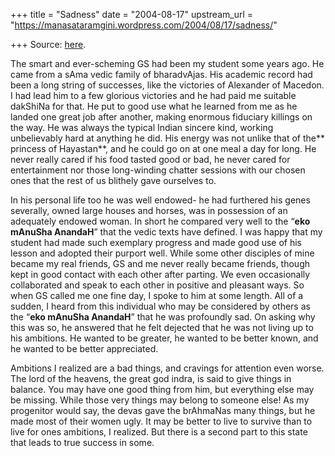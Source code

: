 +++
title = "Sadness"
date = "2004-08-17"
upstream_url = "https://manasataramgini.wordpress.com/2004/08/17/sadness/"

+++
Source: [here](https://manasataramgini.wordpress.com/2004/08/17/sadness/).

The smart and ever-scheming GS had been my student some years ago. He came from a sAma vedic family of bharadvAjas. His academic record had been a long string of successes, like the victories of Alexander of Macedon. I had lead him to a few glorious victories and he had paid me suitable dakShiNa for that. He put to good use what he learned from me as he landed one great job after another, making enormous fiduciary killings on the way. He was always the typical Indian sincere kind, working unbelievably hard at anything he did. His energy was not unlike that of the** princess of Hayastan**, and he could go on at one meal a day for long. He never really cared if his food tasted good or bad, he never cared for entertainment nor those long-winding chatter sessions with our chosen ones that the rest of us blithely gave ourselves to.

In his personal life too he was well endowed- he had furthered his genes severally, owned large houses and horses, was in possession of an adequately endowed woman. In short he compared very well to the “**eko mAnuSha AnandaH**” that the vedic texts have defined. I was happy that my student had made such exemplary progress and made good use of his lesson and adopted their purport well. While some other disciples of mine became my real friends, GS and me never really became friends, though kept in good contact with each other after parting. We even occasionally collaborated and speak to each other in positive and pleasant ways. So when GS called me one fine day, I spoke to him at some length. All of a sudden, I heard from this individual who may be considered by others as the “**eko mAnuSha AnandaH**” that he was profoundly sad. On asking why this was so, he answered that he felt dejected that he was not living up to his ambitions. He wanted to be greater, he wanted to be better known, and he wanted to be better appreciated.

Ambitions I realized are a bad things, and cravings for attention even worse. The lord of the heavens, the great god indra, is said to give things in balance. You may have one good thing from him, but everything else may be missing. While those very things may belong to someone else! As my progenitor would say, the devas gave the brAhmaNas many things, but he made most of their women ugly. It may be better to live to survive than to live for ones ambitions, I realized. But there is a second part to this state that leads to true success in some.  

